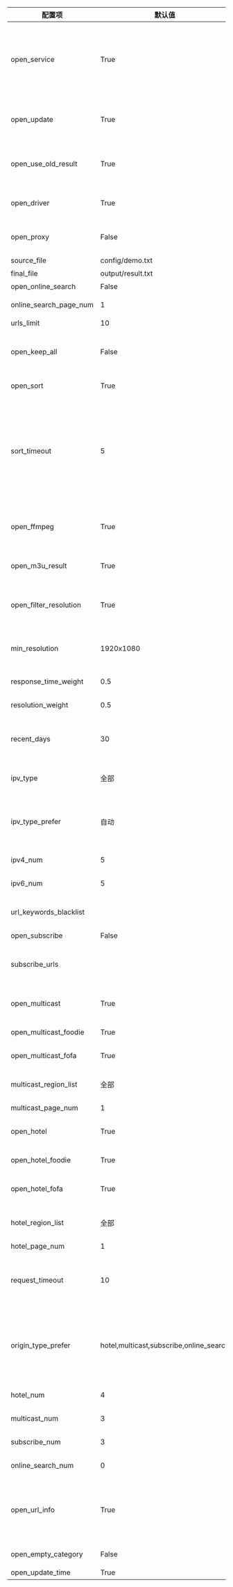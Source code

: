 | 配置项                    | 默认值                                     | 描述                                                                                        |
|------------------------|-----------------------------------------|-------------------------------------------------------------------------------------------|
| open_service           | True                                    | 开启页面服务，用于控制是否启动结果页面服务；如果使用青龙等平台部署，有专门设定的定时任务，需要更新完成后停止运行，可以关闭该功能                          |
| open_update            | True                                    | 开启更新，用于控制是否更新接口，若关闭则所有工作模式（获取接口和测速）均停止                                                    |
| open_use_old_result    | True                                    | 开启使用历史更新结果（包含模板与结果文件的接口），合并至本次更新中                                                         |
| open_driver            | True                                    | 开启浏览器运行，若更新无数据可开启此模式，较消耗性能                                                                |
| open_proxy             | False                                   | 开启代理，自动获取免费可用代理，若更新无数据可开启此模式                                                              |
| source_file            | config/demo.txt                         | 模板文件路径                                                                                    |
| final_file             | output/result.txt                       | 生成结果文件路径                                                                                  |
| open_online_search     | False                                   | 开启关键字搜索源功能                                                                                |
| online_search_page_num | 1                                       | 关键字搜索频道获取分页数量                                                                             |
| urls_limit             | 10                                      | 单个频道接口数量                                                                                  |
| open_keep_all          | False                                   | 保留所有检索结果，会保留非模板频道名称的结果，推荐手动维护时开启                                                          |
| open_sort              | True                                    | 开启排序功能（响应速度、日期、分辨率）                                                                       |
| sort_timeout           | 5                                       | 单个接口测速超时时长，单位秒(s)；数值越大测速所属时间越长，能提高获取接口数量，但质量会有所下降；数值越小测速所需时间越短，能获取低延时的接口，质量较好；调整此值能优化更新时间 |
| open_ffmpeg            | True                                    | 开启使用 FFmpeg 进行测速，获取更准确的速度与分辨率信息，需要提前手动安装                                                  |
| open_m3u_result        | True                                    | 开启转换生成 m3u 文件类型结果链接，支持显示频道图标                                                              |
| open_filter_resolution | True                                    | 开启分辨率过滤，低于最小分辨率（min_resolution）的接口将会被过滤                                                   |
| min_resolution         | 1920x1080                               | 接口最小分辨率，需要开启 open_filter_resolution 才能生效                                                  |
| response_time_weight   | 0.5                                     | 响应时间权重值（所有权重值总和应为 1）                                                                      |
| resolution_weight      | 0.5                                     | 分辨率权重值 （所有权重值总和应为 1）                                                                      |
| recent_days            | 30                                      | 获取最近时间范围内更新的接口（单位天），适当减小可避免出现匹配问题                                                         |
| ipv_type               | 全部                                      | 生成结果中接口的协议类型，可选值：ipv4、ipv6、全部、all                                                         |
| ipv_type_prefer        | 自动                                      | 接口协议类型偏好，优先将该类型的接口排在结果前面，可选值：IPv4、IPv6、自动、auto                                            |
| ipv4_num               | 5                                       | 结果中偏好的 IPv4 接口数量                                                                          |
| ipv6_num               | 5                                       | 结果中偏好的 IPv6 接口数量                                                                          |
| url_keywords_blacklist |                                         | 接口关键字黑名单，用于过滤含特定字符的接口                                                                     |
| open_subscribe         | False                                   | 开启订阅源功能                                                                                   |
| subscribe_urls         |                                         | 订阅源，请输入订阅链接（支持 txt 与 m3u 链接），多个链接以逗号分隔                                                    |
| open_multicast         | True                                    | 开启组播源功能，关闭后所有组播源工作模式都将关闭                                                                  |
| open_multicast_foodie  | True                                    | 开启 Foodie 组播源工作模式                                                                         |
| open_multicast_fofa    | True                                    | 开启 FOFA 组播源工作模式                                                                           |
| multicast_region_list  | 全部                                      | 组播源地区列表，[更多地区](../updates/multicast/multicast_map.json)，"全部"表示所有地区                        |
| multicast_page_num     | 1                                       | 组播地区获取分页数量                                                                                |
| open_hotel             | True                                    | 开启酒店源功能，关闭后所有酒店源工作模式都将关闭                                                                  |
| open_hotel_foodie      | True                                    | 开启 Foodie 酒店源工作模式                                                                         |
| open_hotel_fofa        | True                                    | 开启 FOFA、ZoomEye 酒店源工作模式                                                                   |
| hotel_region_list      | 全部                                      | 酒店源地区列表，[更多地区](../updates/fofa/fofa_map.py)，"全部"表示所有地区                                    |
| hotel_page_num         | 1                                       | 酒店地区获取分页数量                                                                                |
| request_timeout        | 10                                      | 查询请求超时时长，单位秒(s)，用于控制查询接口文本链接的超时时长以及重试时长，调整此值能优化更新时间                                       |
| origin_type_prefer     | hotel,multicast,subscribe,online_search | 结果偏好的接口来源，结果优先按该顺序进行排序，hotel：酒店源，multicast：组播源，subscribe：订阅源，online_search：关键字搜索          |
| hotel_num              | 4                                       | 结果中偏好的酒店源接口数量                                                                             |
| multicast_num          | 3                                       | 结果中偏好的组播源接口数量                                                                             |
| subscribe_num          | 3                                       | 结果中偏好的订阅源接口数量                                                                             |
| online_search_num      | 0                                       | 结果中偏好的关键字搜索接口数量                                                                           |
| open_url_info          | True                                    | 开启显示接口说明信息，用于控制是否显示分辨率、接口协议类型等信息，为$符号后的内容，播放软件使用该信息对接口进行描述                                |
| open_empty_category    | False                                   | 开启无结果频道分类，自动归类至底部                                                                         |
| open_update_time       | True                                    | 开启显示更新时间                                                                                  |